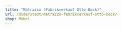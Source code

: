 ```yaml
---
title: "Matrazzo (Fabrikverkauf Otto-Bock)"
url: /duderstadt/matrazzo-fabrikverkauf-otto-bock/
shop: Möbel
---
```

